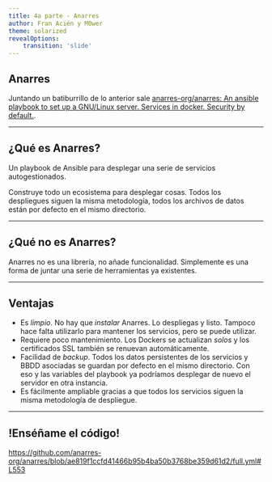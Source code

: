```yaml
---
title: 4a parte - Anarres
author: Fran Acién y M0wer
theme: solarized
revealOptions:
    transition: 'slide'
---
```


## Anarres

Juntando un batiburrillo de lo anterior sale [anarres-org/anarres: An ansible
playbook to set up a GNU/Linux server. Services in docker. Security by
default.](https://github.com/anarres-org/anarres).

----

## ¿Qué es Anarres?

Un playbook de Ansible para desplegar una serie de servicios autogestionados.

Construye todo un ecosistema para desplegar cosas. Todos los despliegues siguen
la misma metodología, todos los archivos de datos están por defecto en el mismo
directorio.

----

## ¿Qué no es Anarres?

Anarres no es una librería, no añade funcionalidad. Simplemente es una forma de
juntar una serie de herramientas ya existentes.

---

## Ventajas

* Es *limpio*. No hay que *instalar* Anarres. Lo despliegas y listo. Tampoco
   hace falta utilizarlo para mantener los servicios, pero se puede utilizar.
* Requiere poco mantenimiento. Los Dockers se actualizan *solos* y los
   certificados SSL también se renuevan automáticamente.
* Facilidad de *backup*. Todos los datos persistentes de los servicios y BBDD
   asociadas se guardan por defecto en el mismo directorio. Con eso y las
   variables del playbook ya podríamos desplegar de nuevo el servidor en otra
   instancia.
* Es fácilmente ampliable gracias a que todos los servicios siguen la misma
   metodología de despliegue.

---

## !Enséñame el código!

<https://github.com/anarres-org/anarres/blob/ae819f1ccfd41466b95b4ba50b3768be359d61d2/full.yml#L553>
